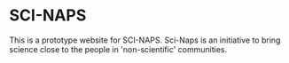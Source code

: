 # SCI-NAPS
This is a prototype website for SCI-NAPS. Sci-Naps is an initiative to bring science close to the people in 'non-scientific' communities.
